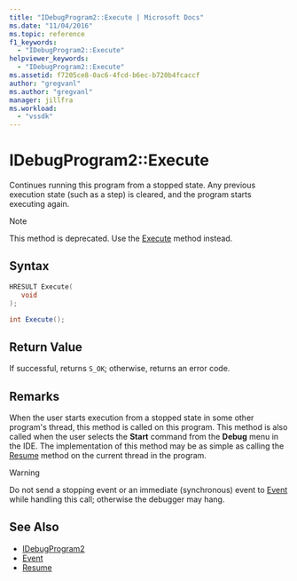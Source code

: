 ```yaml
---
title: "IDebugProgram2::Execute | Microsoft Docs"
ms.date: "11/04/2016"
ms.topic: reference
f1_keywords:
  - "IDebugProgram2::Execute"
helpviewer_keywords:
  - "IDebugProgram2::Execute"
ms.assetid: f7205ce8-0ac6-4fcd-b6ec-b720b4fcaccf
author: "gregvanl"
ms.author: "gregvanl"
manager: jillfra
ms.workload:
  - "vssdk"
---
```

# IDebugProgram2::Execute
Continues running this program from a stopped state. Any previous execution state (such as a step) is cleared, and the program starts executing again.

> [!NOTE]
> This method is deprecated. Use the [Execute](../../../extensibility/debugger/reference/idebugprocess3-execute.md) method instead.

## Syntax

```cpp
HRESULT Execute(
   void
);
```

```csharp
int Execute();
```

## Return Value
 If successful, returns `S_OK`; otherwise, returns an error code.

## Remarks
 When the user starts execution from a stopped state in some other program's thread, this method is called on this program. This method is also called when the user selects the **Start** command from the **Debug** menu in the IDE. The implementation of this method may be as simple as calling the [Resume](../../../extensibility/debugger/reference/idebugthread2-resume.md) method on the current thread in the program.

> [!WARNING]
> Do not send a stopping event or an immediate (synchronous) event to [Event](../../../extensibility/debugger/reference/idebugeventcallback2-event.md) while handling this call; otherwise the debugger may hang.

## See Also
- [IDebugProgram2](../../../extensibility/debugger/reference/idebugprogram2.md)
- [Event](../../../extensibility/debugger/reference/idebugeventcallback2-event.md)
- [Resume](../../../extensibility/debugger/reference/idebugthread2-resume.md)